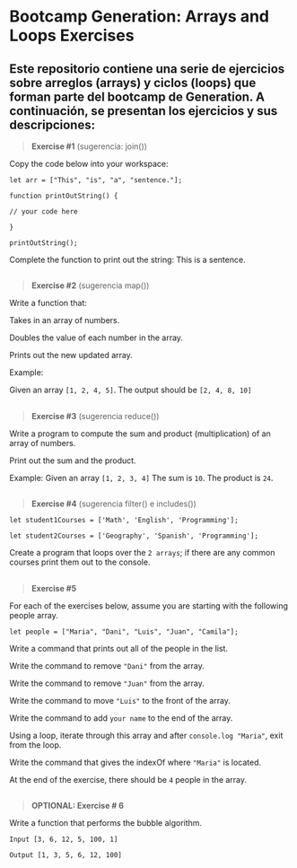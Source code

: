 # Bootcamp Generation: Arrays and Loops Exercises

## Este repositorio contiene una serie de ejercicios sobre arreglos (arrays) y ciclos (loops) que forman parte del bootcamp de Generation. A continuación, se presentan los ejercicios y sus descripciones:

> **Exercise #1** (sugerencia: join())

Copy the code below into your workspace:

```let arr = ["This", "is", "a", "sentence."];```

```function printOutString() {```

  ```// your code here```
  
```}```

```printOutString();```

Complete the function to print out the string: This is a sentence.

##

> **Exercise #2** (sugerencia map())

Write a function that:

Takes in an array of numbers.

Doubles the value of each number in the array.

Prints out the new updated array.

Example: 

Given an array ```[1, 2, 4, 5]```. The output should be ```[2, 4, 8, 10]```

##

> **Exercise #3** (sugerencia reduce())

Write a program to compute the sum and product (multiplication) of an array of numbers.

Print out the sum and the product.

Example: Given an array ```[1, 2, 3, 4]``` The sum is ```10```. The product is ```24```.

##

> **Exercise #4** (sugerencia filter() e includes())

```let student1Courses = ['Math', 'English', 'Programming'];```

```let student2Courses = ['Geography', 'Spanish', 'Programming'];```

Create a program that loops over the ```2 arrays```; if there are any common courses print them out to the console.

##

> **Exercise #5**

For each of the exercises below, assume you are starting with the following people array.

```let people = ["Maria", "Dani", "Luis", "Juan", "Camila"];```

Write a command that prints out all of the people in the list.

Write the command to remove ```"Dani"``` from the array.

Write the command to remove ```"Juan"``` from the array.

Write the command to move ```"Luis"``` to the front of the array.

Write the command to add ```your name``` to the end of the array.

Using a loop, iterate through this array and after ```console.log "Maria"```, exit from the loop.

Write the command that gives the indexOf where ```"Maria"``` is located.

At the end of the exercise, there should be ```4``` people in the array.

##

> **OPTIONAL: Exercise # 6**

Write a function that performs the bubble algorithm.

```Input [3, 6, 12, 5, 100, 1]```

```Output [1, 3, 5, 6, 12, 100]```

